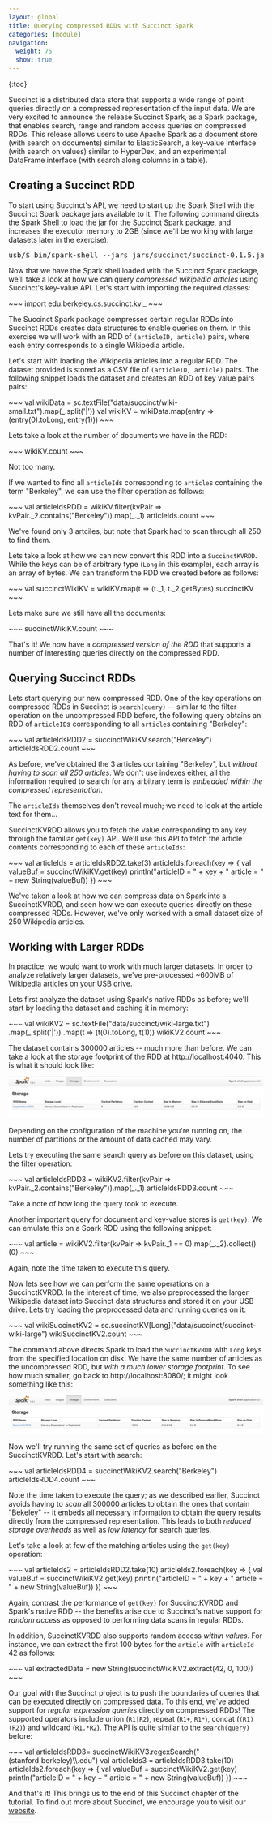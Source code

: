 ```yaml
---
layout: global
title: Querying compressed RDDs with Succinct Spark 
categories: [module]
navigation:
  weight: 75
  show: true
---
```


{:toc}

Succinct is a distributed data store that supports a wide range of point 
queries directly on a compressed representation of the input data. We are very
excited to announce the release Succinct Spark, as a Spark package, that enables
search, range and random access queries on compressed RDDs. This release allows 
users to use Apache Spark as a document store (with search on documents) similar 
to ElasticSearch, a key-value interface (with search on values) similar to 
HyperDex, and an experimental DataFrame interface (with search along columns in
a table).

## Creating a Succinct RDD

To start using Succinct's API, we need to start up the Spark Shell with the 
Succinct Spark package jars available to it. The following command directs the Spark
Shell to load the jar for the Succinct Spark package, and increases the executor
memory to 2GB (since we'll be working with large datasets later in the exercise):

<pre class="prettyprint lang-bsh">
usb/$ bin/spark-shell --jars jars/succinct/succinct-0.1.5.jar --executor-memory 2G --conf "spark.driver.extraJavaOptions=-XX:MaxPermSize=256m"
</pre>

Now that we have the Spark shell loaded with the Succinct Spark package, we'll
take a look at how we can query _compressed wikipedia articles_ using Succinct's
key-value API.  Let's start with importing the required classes:

<div class="codetabs">
<div data-lang="scala" markdown="1">
~~~
import edu.berkeley.cs.succinct.kv._
~~~
</div>
</div>

The Succinct Spark package compresses certain regular RDDs into Succinct RDDs
creates data structures to enable queries on them. In this exercise we will
work with an RDD of `(articleID, article)` pairs, where each entry corresponds
to a single Wikipedia article.

Let's start with loading the Wikipedia articles into a regular RDD. The dataset
provided is stored as a CSV file of `(articleID, article)` pairs. The following
snippet loads the dataset and creates an RDD of key value pairs pairs:

<div class="codetabs">
<div data-lang="scala" markdown="1">
~~~
val wikiData = sc.textFile("data/succinct/wiki-small.txt").map(_.split('|'))
val wikiKV = wikiData.map(entry => (entry(0).toLong, entry(1)))
~~~
</div>
</div>

Lets take a look at the number of documents we have in the RDD:

<div class="codetabs">
<div data-lang="scala" markdown="1">
~~~
wikiKV.count
~~~
</div>
</div>

Not too many. 

If we wanted to find all `articleId`s corresponding to `article`s containing the term
"Berkeley", we can use the filter operation as follows:

<div class="codetabs">
<div data-lang="scala" markdown="1">
~~~
val articleIdsRDD = wikiKV.filter(kvPair => kvPair._2.contains("Berkeley")).map(_._1)
articleIds.count
~~~
</div>
</div>

We've found only 3 artciles, but note that Spark had to scan through all 250 to 
find them.

Lets take a look at how we can now convert this RDD into a `SuccinctKVRDD`. 
While the keys can be of arbitrary type (`Long` in this example), each array is
an array of bytes. We can transform the RDD we created before as follows:

<div class="codetabs">
<div data-lang="scala" markdown="1">
~~~
val succinctWikiKV = wikiKV.map(t => (t._1, t._2.getBytes).succinctKV
~~~
</div>
</div>

Lets make sure we still have all the documents:

<div class="codetabs">
<div data-lang="scala" markdown="1">
~~~
succinctWikiKV.count
~~~
</div>
</div>

That's it! We now have a _compressed version of the RDD_ that supports a number
of interesting queries directly on the compressed RDD.

## Querying Succinct RDDs

Lets start querying our new compressed RDD. One of the key operations
on compressed RDDs in Succinct is `search(query)` -- similar to the filter 
operation on the uncompressed RDD before, the following query obtains an RDD 
of `articleID`s corresponding to all `article`s containing "Berkeley":

<div class="codetabs">
<div data-lang="scala" markdown="1">
~~~
val articleIdsRDD2 = succinctWikiKV.search("Berkeley")
articleIdsRDD2.count
~~~
</div>
</div>

As before, we've obtained the 3 articles containing "Berkeley", but 
_without having to scan all 250 articles_. We don't use indexes either,
all the information required to search for any arbitrary term is 
_embedded within the compressed representation_.

The `articleIds` themselves don't reveal much; we need to look at the
article text for them...

SuccinctKVRDD allows you to fetch the value corresponding to any key
through the familiar `get(key)` API. We'll use this API to fetch the
article contents corresponding to each of these `articleIds`: 

<div class="codetabs">
<div data-lang="scala" markdown="1">
~~~
val articleIds = articleIdsRDD2.take(3)
articleIds.foreach(key => {
	val valueBuf = succinctWikiKV.get(key)
	println("articleID = " + key + " article = " + new String(valueBuf))
})
~~~
</div>
</div>

We've taken a look at how we can compress data on Spark into a SuccinctKVRDD,
and seen how we can execute queries directly on these compressed RDDs. However,
we've only worked with a small dataset size of 250 Wikipedia articles.

## Working with Larger RDDs

In practice, we would want to work with much larger datasets. In order to 
analyze relatively larger datasets, we've pre-processed ~600MB of Wikipedia
articles on your USB drive.

Lets first analyze the dataset using Spark's native RDDs as before; we'll start
by loading the dataset and caching it in memory:

<div class="codetabs">
<div data-lang="scala" markdown="1">
~~~
val wikiKV2 = sc.textFile("data/succinct/wiki-large.txt")
	.map(_.split('|'))
  	.map(t => (t(0).toLong, t(1)))
wikiKV2.count
~~~
</div>
</div>

The dataset contains 300000 articles -- much more than before. We can take a look at the
storage footprint of the RDD at http://localhost:4040. This is what it should look like:

<img src="img/spark-storage.png" 
title="Spark RDD Storage" 
alt="Spark RDD Storage"
id="spark-storage"
/>

Depending on the configuration of the machine you're running on, the number of 
partitions or the amount of data cached may vary.

Lets try executing the same search query as before on this dataset, using the 
filter operation:

<div class="codetabs">
<div data-lang="scala" markdown="1">
~~~
val articleIdsRDD3 = wikiKV2.filter(kvPair => kvPair._2.contains("Berkeley")).map(_._1)
articleIdsRDD3.count
~~~
</div>
</div>

Take a note of how long the query took to execute.

Another important query for document and key-value stores is `get(key)`. We can
emulate this on a Spark RDD using the following snippet:

<div class="codetabs">
<div data-lang="scala" markdown="1">
~~~
val article = wikiKV2.filter(kvPair => kvPair._1 == 0).map(_._2).collect()(0)
~~~
</div>
</div>

Again, note the time taken to execute this query.

Now lets see how we can perform the same operations on a SuccinctKVRDD. In
the interest of time, we also preprocessed the larger Wikipedia dataset into Succinct 
data structures and stored it on your USB drive. Lets try loading the preprocessed data
and running queries on it:

<div class="codetabs">
<div data-lang="scala" markdown="1">
~~~
val wikiSuccinctKV2 = sc.succinctKV[Long]("data/succinct/succinct-wiki-large")
wikiSuccinctKV2.count 
~~~
</div>
</div>

The command above directs Spark to load the `SuccinctKVRDD` with `Long` keys 
from the specified location on disk. We have the same number of articles as 
the uncompressed RDD, but _with a much lower storage footprint_. To see how much
smaller, go back to http://localhost:8080/; it might look something like this:

<img src="img/succinct-storage.png" 
title="Spark RDD Storage" 
alt="Spark RDD Storage"
id="spark-storage"
/>

Now we'll try running the same set of queries as before on the SuccinctKVRDD.
Let's start with search:

<div class="codetabs">
<div data-lang="scala" markdown="1">
~~~
val articleIdsRDD4 = succinctWikiKV2.search("Berkeley")
articleIdsRDD4.count
~~~
</div>
</div>

Note the time taken to execute the query; as we described earlier, Succinct avoids having to _scan_
all 300000 articles to obtain the ones that contain "Bekeley" -- it embeds all necessary information to obtain
the query results directly from the compressed representation. This leads to both _reduced storage overheads_
as well as _low latency_ for search queries.

Let's take a look at few of the matching articles using the `get(key)` operation:

<div class="codetabs">
<div data-lang="scala" markdown="1">
~~~
val articleIds2 = articleIdsRDD2.take(10)
articleIds2.foreach(key => {
	val valueBuf = succinctWikiKV2.get(key)
	println("articleID = " + key + " article = " + new String(valueBuf))
})
~~~
</div>
</div>

Again, contrast the performance of `get(key)` for SuccinctKVRDD and Spark's 
native RDD -- the benefits arise due to Succinct's native support for 
_random access_ as opposed to performing data scans in regular RDDs.

In addition, SuccinctKVRDD also supports random access _within values_. For instance,
we can extract the first 100 bytes for the `article` with `articleId` 42 as follows:

<div class="codetabs">
<div data-lang="scala" markdown="1">
~~~
val extractedData = new String(succinctWikiKV2.extract(42, 0, 100))
~~~
</div>
</div>

Our goal with the Succinct project is to push the boundaries of queries that can be executed
directly on compressed data. To this end, we've added support for _regular expression queries_ 
directly on compressed RDDs! The supported operators include union (`R1|R2`), repeat (`R1+`, `R1*`), 
concat (`(R1)(R2)`) and wildcard (`R1.*R2`). The API is quite similar to the `search(query)` before:

<div class="codetabs">
<div data-lang="scala" markdown="1">
~~~
val articleIdsRDD3= succinctWikiKV3.regexSearch("(stanford|berkeley)\\.edu")
val articleIds3 = articleIdsRDD3.take(10)
articleIds2.foreach(key => {
	val valueBuf = succinctWikiKV2.get(key)
	println("articleID = " + key + " article = " + new String(valueBuf))
})
~~~
</div>
</div>

And that's it! This brings us to the end of this Succinct chapter of the tutorial. To find out
more about Succinct, we encourage you to visit our [website](http://succinct.cs.berkeley.edu).
